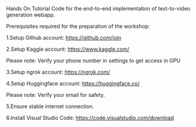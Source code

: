 Hands On Tutorial Code for the end-to-end implementation of text-to-video generation webapp.

Prerequisites required for the preparation of the workshop:

1.Setup Github account: https://github.com/join

2.Setup Kaggle account: https://www.kaggle.com/

Please note: Verify your phone number in settings to get access in GPU

3.Setup ngrok account: https://ngrok.com/

4.Setup Huggingface account: https://huggingface.co/

Please note: Verify your email for safety.

5.Ensure stable internet connection.

6.Install Visual Studio Code: https://code.visualstudio.com/download
